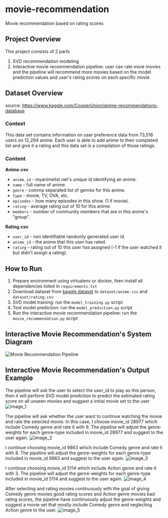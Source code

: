 # movie-recommendation
Movie recommendation based on rating scores

## Project Overview
This project consists of 2 parts
1. SVD recommendation modeling
2. Interactive movie recommendation pipeline: user can rate more movies and the pipeline will recommend more movies based on the model prediction values and user's rating scores on each specific movie

## Dataset Overview
source: https://www.kaggle.com/CooperUnion/anime-recommendations-database

### Context
This data set contains information on user preference data from 73,516 users on 12,294 anime. Each user is able to add anime to their completed list and give it a rating and this data set is a compilation of those ratings.

### Content
**Anime.csv**
- `anime_id` - myanimelist.net's unique id identifying an anime.
- `name` - full name of anime.
- `genre` - comma separated list of genres for this anime.
- `type` - movie, TV, OVA, etc.
- `episodes` - how many episodes in this show. (1 if movie).
- `rating` - average rating out of 10 for this anime.
- `members` - number of community members that are in this anime's "group".

**Rating.csv**
- `user_id` - non identifiable randomly generated user id.
- `anime_id` - the anime that this user has rated.
- `rating` - rating out of 10 this user has assigned (-1 if the user watched it but didn't assign a rating).

## How to Run
1. Prepare environment using virtualenv or docker, then install all dependencies listed in `requirements.txt`
2. Download dataset from [kaggle dataset](https://www.kaggle.com/CooperUnion/anime-recommendations-database) to `dataset/anime.csv` and `dataset/rating.csv`
3. SVD model training: run the `model_training.py` script
4. Test model prediction: run the `model_prediction.py` script
5. Run the interactive movie recommendation pipeline: run the `movie_recommendation.py` script

## Interactive Movie Recommendation's System Diagram
![Movie Recommendation Pipeline](https://user-images.githubusercontent.com/93319372/160292160-5ac04ce7-79a8-4bf5-a61f-0b35eb33ecea.jpeg)


## Interactive Movie Recommendation's Output Example
The pipeline will ask the user to select the user_id to play as this person, then it will perform SVD model prediction to predict the estimated rating score on all unseen movies and suggest a initial movie set to the user
![image_1](https://user-images.githubusercontent.com/93319372/160292166-c7048e1c-ef88-4511-bb4e-121e703c9b89.png)

The pipeline will ask whether the user want to continue watching the movie and rate the selected movie. In this case, I choose movie_id 28977 which include Comedy genre and rate it with 9. The pipeline will adjust the genre-weights for each genre-type included in movie_id 28977 and suggest to the user again.
![image_2](https://user-images.githubusercontent.com/93319372/160292168-6f6c967b-32f5-43c3-acca-d206334fc65f.png)

I continue choosing movie_id 9863 which include Comedy genre and rate it with 8. The pipeline will adjust the genre-weights for each genre-type included in movie_id 9863 and suggest to the user again.
![image_3](https://user-images.githubusercontent.com/93319372/160292170-561956aa-76d3-41f2-9385-b3393db577fe.png)

I continue choosing movie_id 5114 which include Action genre and rate it with 3. The pipeline will adjust the genre-weights for each genre-type included in movie_id 5114 and suggest to the user again.
![image_4](https://user-images.githubusercontent.com/93319372/160292184-b387993b-a632-4872-85f9-96f7889f9eaa.png)

After selecting and rating movies continuously with the goal of giving Comedy genre movies good rating scores and Action genre movies bad rating scores, the pipeline have continuously adjust the genre-weights and suggest a movie set that mostly include Comedy genre and neglecting Action genre to the user.
![image_5](https://user-images.githubusercontent.com/93319372/160292194-a2d7e866-29c9-4c1a-9f7e-bb6338029e1a.png)
